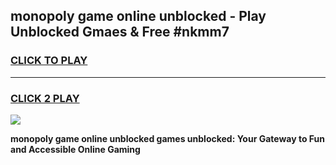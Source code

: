 
## monopoly game online unblocked - Play Unblocked Gmaes & Free #nkmm7
<h3>
<a href="https://news.freeplayer.one?title=monopoly_game_online_unblocked&ref=24F">CLICK TO PLAY</a></h3>
<hr>

<h3>
<a href="https://news.freeplayer.one?title=monopoly_game_online_unblocked&ref=24F">CLICK 2 PLAY</a>
  
</h3>

<a href="https://news.freeplayer.one?title=monopoly_game_online_unblocked&ref=24F/"><img src="https://clearcache.store/games.png"></a>


**monopoly game online unblocked games unblocked: Your Gateway to Fun and Accessible Online Gaming**
